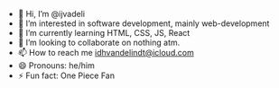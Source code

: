 - 👋 Hi, I’m @ijvadeli
- 👀 I’m interested in software development, mainly web-development
- 🌱 I’m currently learning HTML, CSS, JS, React
- 💞️ I’m looking to collaborate on nothing atm.
- 📫 How to reach me idhvandelindt@icloud.com
- 😄 Pronouns: he/him
- ⚡ Fun fact: One Piece Fan

<!---
ijvadeli/ijvadeli is a ✨ special ✨ repository because its `README.md` (this file) appears on your GitHub profile.
You can click the Preview link to take a look at your changes.
--->
